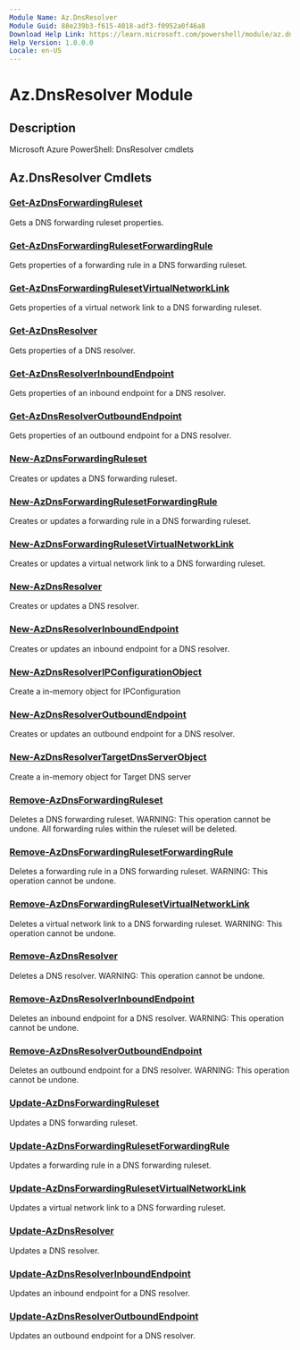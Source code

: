 ```yaml
---
Module Name: Az.DnsResolver
Module Guid: 88e239b3-f615-4018-adf3-f0952a0f46a8
Download Help Link: https://learn.microsoft.com/powershell/module/az.dnsresolver
Help Version: 1.0.0.0
Locale: en-US
---
```


# Az.DnsResolver Module
## Description
Microsoft Azure PowerShell: DnsResolver cmdlets

## Az.DnsResolver Cmdlets
### [Get-AzDnsForwardingRuleset](Get-AzDnsForwardingRuleset.md)
Gets a DNS forwarding ruleset properties.

### [Get-AzDnsForwardingRulesetForwardingRule](Get-AzDnsForwardingRulesetForwardingRule.md)
Gets properties of a forwarding rule in a DNS forwarding ruleset.

### [Get-AzDnsForwardingRulesetVirtualNetworkLink](Get-AzDnsForwardingRulesetVirtualNetworkLink.md)
Gets properties of a virtual network link to a DNS forwarding ruleset.

### [Get-AzDnsResolver](Get-AzDnsResolver.md)
Gets properties of a DNS resolver.

### [Get-AzDnsResolverInboundEndpoint](Get-AzDnsResolverInboundEndpoint.md)
Gets properties of an inbound endpoint for a DNS resolver.

### [Get-AzDnsResolverOutboundEndpoint](Get-AzDnsResolverOutboundEndpoint.md)
Gets properties of an outbound endpoint for a DNS resolver.

### [New-AzDnsForwardingRuleset](New-AzDnsForwardingRuleset.md)
Creates or updates a DNS forwarding ruleset.

### [New-AzDnsForwardingRulesetForwardingRule](New-AzDnsForwardingRulesetForwardingRule.md)
Creates or updates a forwarding rule in a DNS forwarding ruleset.

### [New-AzDnsForwardingRulesetVirtualNetworkLink](New-AzDnsForwardingRulesetVirtualNetworkLink.md)
Creates or updates a virtual network link to a DNS forwarding ruleset.

### [New-AzDnsResolver](New-AzDnsResolver.md)
Creates or updates a DNS resolver.

### [New-AzDnsResolverInboundEndpoint](New-AzDnsResolverInboundEndpoint.md)
Creates or updates an inbound endpoint for a DNS resolver.

### [New-AzDnsResolverIPConfigurationObject](New-AzDnsResolverIPConfigurationObject.md)
Create a in-memory object for IPConfiguration

### [New-AzDnsResolverOutboundEndpoint](New-AzDnsResolverOutboundEndpoint.md)
Creates or updates an outbound endpoint for a DNS resolver.

### [New-AzDnsResolverTargetDnsServerObject](New-AzDnsResolverTargetDnsServerObject.md)
Create a in-memory object for Target DNS server

### [Remove-AzDnsForwardingRuleset](Remove-AzDnsForwardingRuleset.md)
Deletes a DNS forwarding ruleset.
WARNING: This operation cannot be undone.
All forwarding rules within the ruleset will be deleted.

### [Remove-AzDnsForwardingRulesetForwardingRule](Remove-AzDnsForwardingRulesetForwardingRule.md)
Deletes a forwarding rule in a DNS forwarding ruleset.
WARNING: This operation cannot be undone.

### [Remove-AzDnsForwardingRulesetVirtualNetworkLink](Remove-AzDnsForwardingRulesetVirtualNetworkLink.md)
Deletes a virtual network link to a DNS forwarding ruleset.
WARNING: This operation cannot be undone.

### [Remove-AzDnsResolver](Remove-AzDnsResolver.md)
Deletes a DNS resolver.
WARNING: This operation cannot be undone.

### [Remove-AzDnsResolverInboundEndpoint](Remove-AzDnsResolverInboundEndpoint.md)
Deletes an inbound endpoint for a DNS resolver.
WARNING: This operation cannot be undone.

### [Remove-AzDnsResolverOutboundEndpoint](Remove-AzDnsResolverOutboundEndpoint.md)
Deletes an outbound endpoint for a DNS resolver.
WARNING: This operation cannot be undone.

### [Update-AzDnsForwardingRuleset](Update-AzDnsForwardingRuleset.md)
Updates a DNS forwarding ruleset.

### [Update-AzDnsForwardingRulesetForwardingRule](Update-AzDnsForwardingRulesetForwardingRule.md)
Updates a forwarding rule in a DNS forwarding ruleset.

### [Update-AzDnsForwardingRulesetVirtualNetworkLink](Update-AzDnsForwardingRulesetVirtualNetworkLink.md)
Updates a virtual network link to a DNS forwarding ruleset.

### [Update-AzDnsResolver](Update-AzDnsResolver.md)
Updates a DNS resolver.

### [Update-AzDnsResolverInboundEndpoint](Update-AzDnsResolverInboundEndpoint.md)
Updates an inbound endpoint for a DNS resolver.

### [Update-AzDnsResolverOutboundEndpoint](Update-AzDnsResolverOutboundEndpoint.md)
Updates an outbound endpoint for a DNS resolver.

